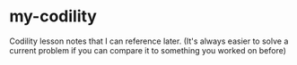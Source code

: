 # my-codility
Codility lesson notes that I can reference later. 
(It's always easier to solve a current problem if you can compare it to something you worked on before)
